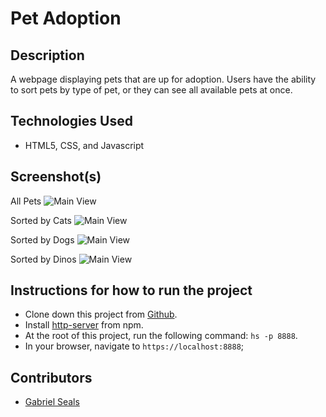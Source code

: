 # Pet Adoption


## Description

A webpage displaying pets that are up for adoption. Users have the ability to sort pets by type of pet, or they can see all available pets at once.

## Technologies Used

* HTML5, CSS, and Javascript

## Screenshot(s)

All Pets
![Main View]()

Sorted by Cats
![Main View]()

Sorted by Dogs
![Main View]()

Sorted by Dinos
![Main View]()

## Instructions for how to run the project

* Clone down this project from [Github](https://github.com/gseals/pet-adoption).
* Install [http-server](https://www.npmjs.com/package/http-server) from npm.
* At the root of this project, run the following command: `hs -p 8888`.
* In your browser, navigate to `https://localhost:8888`;

## Contributors

* [Gabriel Seals](https://github.com/gseals)